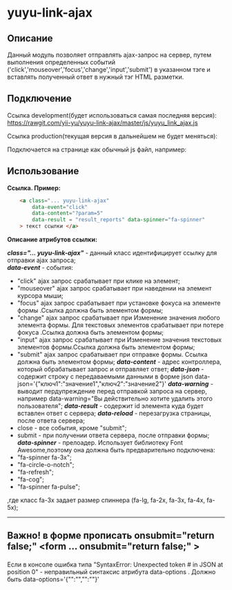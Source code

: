 yuyu-link-ajax
===========

Описание
-------------

Данный модуль позволяет отправлять ajax-запрос на сервер, путем выполнения определенных событий ('click','mouseover','focus','change','input','submit')
в указанном тэге и вставлять полученный ответ в нужный тэг HTML разметки.


Подключение
---------------

Ссылка development(будет использоваться самая последняя версия):
https://rawgit.com/yii-yu/yuyu-link-ajax/master/js/yuyu_link_ajax.js

Ссылка production(текущая версия в дальнейшем не будет меняться):

Подключается на странице как обычный js файл, например:
<script type="text/javascript" src="https://rawgit.com/yii-yu/yuyu-link-ajax/master/js/yuyu_link_ajax.js"></script>

Использование
-----------------

**Ссылка. Пример:**
```html
    <a class="... yuyu-link-ajax" 	
        data-event="click"	
        data-content="?param=5"  
        data-result = "result_reports" data-spinner="fa-spinner"
    > текст ссылки </a>
``` 

**Описание атрибутов ссылки:**
  
***class="... yuyu-link-ajax"***   - данный класс идентифицирует ссылку для отправки ajax запроса;		
***data-event***  - события: 
* "click" ajax запрос срабатывает при клике на элемент;                   
* "mouseover" ajax запрос срабатывает при наведении на элемент курсора мыши;    
* "focus" ajax запрос срабатывает при установке фокуса на элементе формы .Ссылка должна быть элементом формы;                 
* "change" ajax запрос срабатывает при Изменение значения любого элемента формы. Для текстовых элементов срабатывает при потере фокуса .Ссылка должна быть элементом формы;                   
* "input" ajax запрос срабатывает при Изменение значения текстовых элементов формы.Ссылка должна быть элементом формы;   	 			
* "submit" ajax запрос срабатывает при отправке формы. Ссылка должна быть элементом формы; 
***data-content*** - адрес контроллера, который обрабатывает запрос и отправляет ответ;
***data-json*** - содержит строку с передаваемыми данными в форме json data-json='{"ключ1":"значение1","ключ2":"значение2"}'
***data-warning***  - выводит пердупреждение перед отправкой запроса на сервер, например data-warning="Вы действительно хотите удалить этого пользователя";
***data-result*** - содержит id элемента куда будет вставлен ответ с сервера;
***data-reload*** - перезагрузка страницы, после ответа сервера;
* close - все события, кроме "submit";             
* submit - при получении ответа сервера, после отправки формы;           
***data-spinner*** - прелоадер. Использует библиотеку Font Awesome,поэтому она должна быть предварительно подключена:      
* "fa-spinner fa-3x";
* "fa-circle-o-notch";
* "fa-refresh";
* "fa-cog";
* "fa-spinner fa-pulse";
            
,где класс fa-3x задает размер спиннера (fa-lg, fa-2x, fa-3x, fa-4x, fa-5x);

---
Важно! в форме прописать onsubmit="return false;" <form ... onsubmit="return false;" ><form>
----
 
Если в консоле ошибка типа "SyntaxError: Unexpected token # in JSON at position 0" - неправильный синтаксис атрибута data-options . Должно быть data-options='{"":"","":""}'




